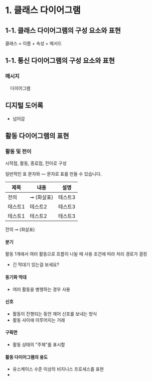 # 1. 클래스 다이어그램
## 1-1. 클래스 다이어그램의 구성 요소와 표현
  클래스 = 이름 + 속성 + 메서드
## 1-1. 통신 다이어그램의 구성 요소와 표현
### 메시지
&nbsp;&nbsp;&nbsp;&nbsp;다이어그램

## 디지털 도어록 
* 넘어감

## 활동 다이어그램의 표현
### 활동 및 전이
시작점, 활동, 종료점, 전이로 구성

일반적인 표
문자와 — 문자로 표를 만들 수 있습니다.

|제목|내용|설명|
|------|---|---|
|전의| ➞ (화살표)|테스트3|
|테스트1|테스트2|테스트3|
|테스트1|테스트2|테스트3|

전의 ➞ (화살표)

#### 분기
활동 1개에서 여러 활동으로 흐름이 나뉠 때 사용
조건에 따라 처리 경로가 결정

* 긴 막대기 있는걸 보세요?

#### 동기화 막대
- 여러 활동을 병행하는 경우 사용

#### 신호
- 활동이 진행되는 동안 제어 신호를 보내는 방식
- 활동 사이에 이루어지는 거래

#### 구획면
- 활동 상태의 "주체"를 표시함

#### 활동 다이어그램의 용도
- 유스케이스 수준 이상의 비지니스 프로세스를 표현
- 

####
